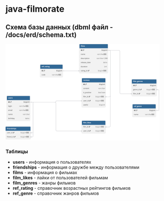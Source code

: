 # java-filmorate
## Схема базы данных (dbml файл - /docs/erd/schema.txt)

![Схема БД](docs/erd/latest.svg)

### Таблицы

- **users** - информация о пользователях
- **friendships** - информация о дружбе между пользователями
- **films** - информация о фильмах
- **film_likes** - лайки от пользователей фильмам
- **film_genres** - жанры фильмов
- **ref_rating** - справочник возрастных рейтингов фильмов
- **ref_genre** - справочник жанров фильмов

